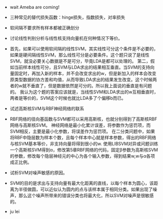 * wait Ameba are coming!
* 三种常见的替代损失函数：hinge损失，指数损失，对率损失
* 软间隔不要求所有样本都被正确划分
* 讨论线性判别分析与线性核支持向量机在何种情况下等价。

* 首先，如果可以使用软间隔的线性SVM，其实线性可分这个条件是不必要的，如果是硬间隔线性SVM，那么线性可分是必要条件。这个题只说了是线性SVM，就没必要关心数据是不是可分，毕竟LDA是都可以处理的。 第二，假如当前样本线性可分，且SVM与LDA求出的结果相互垂直。当SVM的支持向量固定时，再加入新的样本，并不会改变求出的w，但是新加入的样本会改变原类型数据的协方差和均值，从而导致LDA求出的结果发生改变。这个时候两者的w就不垂直了，但是数据依然是可分的。所以我上面说的垂直是有问题的。 我认为这个题的答案应该就是，当线性SVM和LDA求出的w互相垂直时，两者是等价的，SVM这个时候也就比LDA多了个偏移b而已。
* 试述高斯核SVM与RBF神经网络的联系

* RBF网络的径向基函数与SVM都可以采用高斯核，也就分别得到了高斯核RBF网络与高斯核SVM。 神经网络是最小化累计误差，将参数作为惩罚项，而SVM相反，主要是最小化参数，将误差作为惩罚项。 在二分类问题中，如果将RBF中隐层数为样本个数，且每个样本中心就是样本参数，得出的RBF网络与核SVM基本等价，非支持向量将得到很小的w. 使用LIBSVM对异或问题训练一个高斯核SVM得到α，修改第5章RBF网络的代码，固定β参数为高斯核SVM的参数，修改每个隐层神经元的中心为各个输入参数，得到结果w,w与α各项成正比例。
* 试析SVM对噪声敏感的原因。

* SVM的目的是求出与支持向量有最大化距离的直线，以每个样本为圆心，该距离为半径做圆，可以近似认为圆内的点与该样本属于相同分类。如果出现了噪声，那么这个噪声所带来的错误分类也将最大化，所以SVM对噪声是很敏感的。

* ju lei
